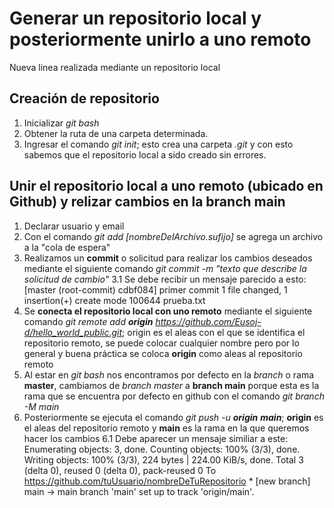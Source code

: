 # Generar un repositorio local y posteriormente unirlo a uno remoto
Nueva linea realizada mediante un repositorio local
## Creación de repositorio

1. Inicializar *git bash*
2. Obtener la ruta de una carpeta determinada.
3. Ingresar el comando *git init*; esto crea una carpeta *.git* y con esto sabemos que el repositorio local a sido creado sin errores.

## Unir el repositorio local a uno remoto (ubicado en Github) y relizar cambios en la branch main

1. Declarar usuario y email
2. Con el comando *git add [nombreDelArchivo.sufijo]* se agrega un archivo a la "cola de espera"
3. Realizamos un **commit** o solicitud para realizar los cambios deseados mediante el siguiente comando *git commit -m "texto que describe la solicitud de cambio"*
   3.1 Se debe recibir un mensaje parecido a esto:
          [master (root-commit) cdbf084] primer commit
           1 file changed, 1 insertion(+)
           create mode 100644 prueba.txt
4. Se **conecta el repositorio local con uno remoto** mediante el siguiente comando *git remote add **origin** https://github.com/Eusoj-d/hello_world_public.git*; origin es el aleas con el que se identifica el repositorio remoto, se puede colocar cualquier nombre pero por lo general y buena práctica se coloca **origin** como aleas al repositorio remoto
5. Al estar en *git bash* nos encontramos por defecto en la *branch* o rama **master**, cambiamos de *branch master* a **branch main** porque esta es la rama que se encuentra por defecto en github con el comando *git branch -M main*
6. Posteriormente se ejecuta el comando *git push -u **origin** **main***; **origin** es el aleas del repositorio remoto y **main** es la rama en la que queremos hacer los cambios
    6.1 Debe aparecer un mensaje similiar a este:
          Enumerating objects: 3, done.
          Counting objects: 100% (3/3), done.
          Writing objects: 100% (3/3), 224 bytes | 224.00 KiB/s, done.
          Total 3 (delta 0), reused 0 (delta 0), pack-reused 0
          To https://github.com/tuUsuario/nombreDeTuRepositorio
           * [new branch]      main -> main
          branch 'main' set up to track 'origin/main'.
